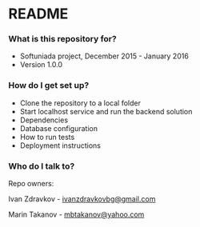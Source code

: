 # README #

### What is this repository for? ###

* Softuniada project, December 2015 - January 2016
* Version 1.0.0

### How do I get set up? ###

* Clone the repository to a local folder
* Start localhost service and run the backend solution
* Dependencies
* Database configuration
* How to run tests
* Deployment instructions

### Who do I talk to? ###

Repo owners:

Ivan Zdravkov - ivanzdravkovbg@gmail.com

Marin Takanov - mbtakanov@yahoo.com